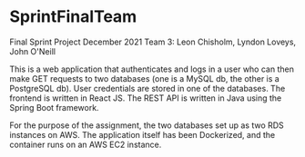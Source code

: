 # SprintFinalTeam

Final Sprint Project
December 2021
Team 3: Leon Chisholm, Lyndon Loveys, John O'Neill

This is a web application that authenticates and logs in a user who can then make GET requests to two databases (one is a MySQL db, the other is a PostgreSQL db).
User credentials are stored in one of the databases.
The frontend is written in React JS.
The REST API is written in Java using the Spring Boot framework.

For the purpose of the assignment, the two databases set up as two RDS instances on AWS.
The application itself has been Dockerized, and the container runs on an AWS EC2 instance.
